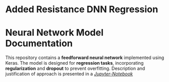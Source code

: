 # Added Resistance DNN Regression 
# **Neural Network Model Documentation**

This repository contains a **feedforward neural network** implemented using Keras. 
The model is designed for **regression tasks**, incorporating **regularization** and **dropout** to prevent overfitting. Description and justification of approach is presented in a [*Jupyter-Notebook*](https://github.com/pciuh/added-resistance-dnn/blob/master/DNN_training.ipynb) 

